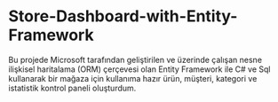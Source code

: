 # Store-Dashboard-with-Entity-Framework
Bu projede Microsoft tarafından geliştirilen ve üzerinde çalışan nesne ilişkisel haritalama (ORM) çerçevesi olan Entity Framework ile C# ve Sql kullanarak
bir mağaza için kullanıma hazır ürün, müşteri, kategori ve istatistik kontrol paneli oluşturdum.
